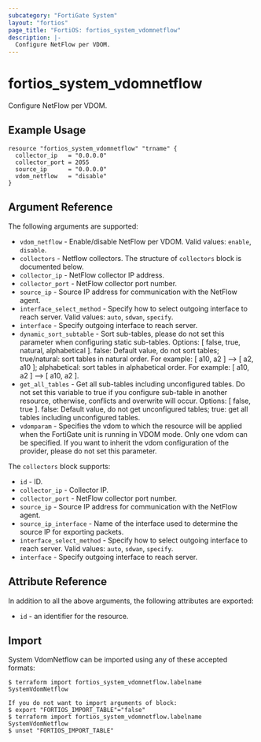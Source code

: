 ```yaml
---
subcategory: "FortiGate System"
layout: "fortios"
page_title: "FortiOS: fortios_system_vdomnetflow"
description: |-
  Configure NetFlow per VDOM.
---
```


# fortios_system_vdomnetflow
Configure NetFlow per VDOM.

## Example Usage

```hcl
resource "fortios_system_vdomnetflow" "trname" {
  collector_ip   = "0.0.0.0"
  collector_port = 2055
  source_ip      = "0.0.0.0"
  vdom_netflow   = "disable"
}
```

## Argument Reference

The following arguments are supported:

* `vdom_netflow` - Enable/disable NetFlow per VDOM. Valid values: `enable`, `disable`.
* `collectors` - Netflow collectors. The structure of `collectors` block is documented below.
* `collector_ip` - NetFlow collector IP address.
* `collector_port` - NetFlow collector port number.
* `source_ip` - Source IP address for communication with the NetFlow agent.
* `interface_select_method` - Specify how to select outgoing interface to reach server. Valid values: `auto`, `sdwan`, `specify`.
* `interface` - Specify outgoing interface to reach server.
* `dynamic_sort_subtable` - Sort sub-tables, please do not set this parameter when configuring static sub-tables. Options: [ false, true, natural, alphabetical ]. false: Default value, do not sort tables; true/natural: sort tables in natural order. For example: [ a10, a2 ] --> [ a2, a10 ]; alphabetical: sort tables in alphabetical order. For example: [ a10, a2 ] --> [ a10, a2 ].
* `get_all_tables` - Get all sub-tables including unconfigured tables. Do not set this variable to true if you configure sub-table in another resource, otherwise, conflicts and overwrite will occur. Options: [ false, true ]. false: Default value, do not get unconfigured tables; true: get all tables including unconfigured tables. 
* `vdomparam` - Specifies the vdom to which the resource will be applied when the FortiGate unit is running in VDOM mode. Only one vdom can be specified. If you want to inherit the vdom configuration of the provider, please do not set this parameter.

The `collectors` block supports:

* `id` - ID.
* `collector_ip` - Collector IP.
* `collector_port` - NetFlow collector port number.
* `source_ip` - Source IP address for communication with the NetFlow agent.
* `source_ip_interface` - Name of the interface used to determine the source IP for exporting packets.
* `interface_select_method` - Specify how to select outgoing interface to reach server. Valid values: `auto`, `sdwan`, `specify`.
* `interface` - Specify outgoing interface to reach server.


## Attribute Reference

In addition to all the above arguments, the following attributes are exported:
* `id` - an identifier for the resource.

## Import

System VdomNetflow can be imported using any of these accepted formats:
```
$ terraform import fortios_system_vdomnetflow.labelname SystemVdomNetflow

If you do not want to import arguments of block:
$ export "FORTIOS_IMPORT_TABLE"="false"
$ terraform import fortios_system_vdomnetflow.labelname SystemVdomNetflow
$ unset "FORTIOS_IMPORT_TABLE"
```

